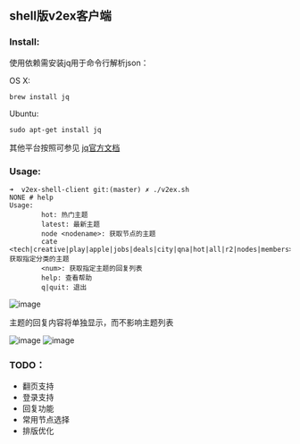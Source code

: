 ## shell版v2ex客户端

### Install:

使用依赖需安装jq用于命令行解析json：

OS X: 

```
brew install jq

```

Ubuntu:

```
sudo apt-get install jq
```

其他平台按照可参见 [jq官方文档](https://stedolan.github.io/jq/download/)

### Usage:

```
➜  v2ex-shell-client git:(master) ✗ ./v2ex.sh
NONE # help
Usage:
        hot: 热门主题
        latest: 最新主题
        node <nodename>: 获取节点的主题
        cate <tech|creative|play|apple|jobs|deals|city|qna|hot|all|r2|nodes|members>: 获取指定分类的主题
        <num>: 获取指定主题的回复列表
        help: 查看帮助
        q|quit: 退出
```

![image](https://raw.githubusercontent.com/six-ddc/v2ex-shell-client/master/capture/a.png)

主题的回复内容将单独显示，而不影响主题列表

![image](https://raw.githubusercontent.com/six-ddc/v2ex-shell-client/master/capture/b.png)
![image](https://raw.githubusercontent.com/six-ddc/v2ex-shell-client/master/capture/c.png)


### TODO：

* 翻页支持
* 登录支持
* 回复功能
* 常用节点选择
* 排版优化
